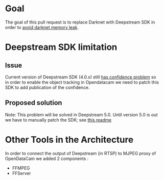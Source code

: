 
# Goal
The goal of this pull request is to replace Darknet with Deepstream SDK in order to [avoid darknet memory leak](https://github.com/opendatacam/opendatacam/issues/112).

# Deepstream SDK limitation
## Issue
Current version of Deepstream SDK (4.0.x) still [has confidence problem](https://devtalk.nvidia.com/default/topic/1058661/deepstream-sdk/nvinfer-is-not-populating-confidence-field-in-nvdsobjectmeta-ds-4-0-/post/5373361/#5373361) so in order to enable the object tracking in Opendatacam we need to patch this SDK to add publication of the confidence.

## Proposed solution
Note: This problem will be solved in Deepstream 5.0.
Until version 5.0 is out we have to manually patch the SDK; see [this readme](https://github.com/AtosInnovationBordeaux/opendatacam-deepstream/tree/master/deepstream_patch)

# Other Tools in the Architecture
In order to connect the output of Deepstream (in RTSP) to MJPEG proxy of OpenDataCam we added 2 components : 
- FFMPEG
- FFServer
